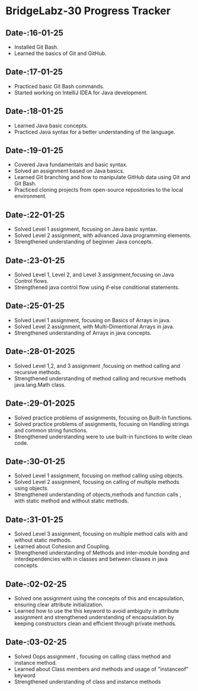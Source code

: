 # BridgeLabz-30 Progress Tracker

## **Date-:16-01-25**
- Installed Git Bash.
- Learned the basics of Git and GitHub.

## **Date-:17-01-25**
- Practiced basic Git Bash commands.
- Started working on IntelliJ IDEA for Java development.

## **Date-:18-01-25**
- Learned Java basic concepts.
- Practiced Java syntax for a better understanding of the language.

## **Date-:19-01-25**
- Covered Java fundamentals and basic syntax.
- Solved an assignment based on Java basics.
- Learned Git branching and how to manipulate GitHub data using Git and Git Bash.
- Practiced cloning projects from open-source repositories to the local environment.

## **Date-:22-01-25**
- Solved Level 1 assignment, focusing on Java basic syntax.
- Solved Level 2 assignment, with advanced Java programming elements.
- Strengthened understanding of beginner Java concepts.

## **Date-:23-01-25**
- Solved Level 1, Level 2, and Level 3 assignment,focusing on Java Control flows.
- Strengthened java control flow using if-else conditional statements.

## **Date-:25-01-25**
- Solved Level 1 assignment, focusing on Basics of Arrays in java.
- Solved Level 2 assignment, with Multi-Dimentional Arrays in java.
- Strengthened understanding of Arrays in java concepts.

## **Date-:28-01-2025**
- Solved Level 1,2, and 3 assignment ,focusing on method calling and recursive methods.
- Strengthened understanding of method calling and recursive methods java.lang.Math class.

## **Date-:29-01-2025**
- Solved practice problems of assignments, focusing on Built-In functions.
- Solved practice problems of assignments, focusing on Handling strings and common string functions. 
- Strengthened understanding were to use built-in functions to write clean code.

## **Date-:30-01-25**
- Solved Level 1 assignment, focusing on method calling using objects.
- Solved Level 2 assignment, focusing on calling of multiple methods using objects.
- Strengthened understanding of objects,methods and function calls , with static method and without static methods.

## **Date-:31-01-25**
- Solved Level 3 assignment, focusing on multiple method calls with and without static methods.
- Learned about Cohesion and Coupling.
- Strengthened understanding of Methods and inter-module bonding and interdependencies with in classes and between classes in java concepts.

## **Date-:02-02-25**
- Solved one assignment using the concepts of this and encapsulation, ensuring clear attribute initialization.
- Learned how to use the this keyword to avoid ambiguity in attribute assignment and strengthened understanding of encapsulation by keeping constructors clean and efficient through private methods.

## **Date-:03-02-25**
- Solved Oops assignment , focusing on calling class method and instance method.
- Learned about Class members and methods and usage of "instanceof" keyword
- Strengthened understanding of class and instance methods